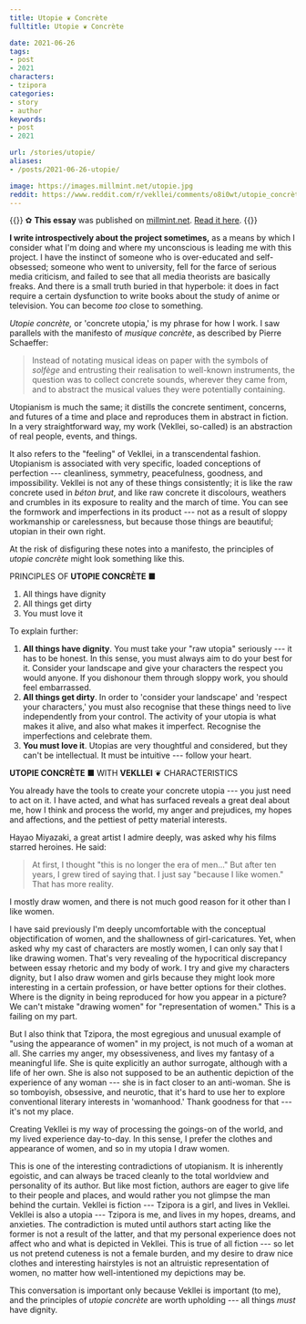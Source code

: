 ```yaml
---
title: Utopie ❦ Concrète
fulltitle: Utopie ❦ Concrète

date: 2021-06-26
tags:
- post
- 2021
characters:
- tzipora
categories:
- story
- author
keywords:
- post
- 2021

url: /stories/utopie/
aliases:
- /posts/2021-06-26-utopie/

image: https://images.millmint.net/utopie.jpg
reddit: https://www.reddit.com/r/vekllei/comments/o8i0wt/utopie_concrète/
---
```


{{<note>}}
✿ **This essay** was published on [millmint.net](https://millmint.net). [Read it here](https://millmint.net/news/essays/utopie).
{{</note>}}

**I write introspectively about the project sometimes,** as a means by which I consider what I'm doing and where my unconscious is leading me with this project. I have the instinct of someone who is over-educated and self-obsessed; someone who went to university, fell for the farce of serious media criticism, and failed to see that all media theorists are basically freaks. And there is a small truth buried in that hyperbole: it does in fact require a certain dysfunction to write books about the study of anime or television. You can become *too* close to something.

*Utopie concrète,* or 'concrete utopia,' is my phrase for how I work. I saw parallels with the manifesto of *musique concrète*, as described by Pierre Schaeffer:

>Instead of notating musical ideas on paper with the symbols of *solfège* and entrusting their realisation to well-known instruments, the question was to collect concrete sounds, wherever they came from, and to abstract the musical values they were potentially containing.

Utopianism is much the same; it distills the concrete sentiment, concerns, and futures of a time and place and reproduces them in abstract in fiction. In a very straightforward way, my work (Vekllei, so-called) is an abstraction of real people, events, and things.

It also refers to the "feeling" of Vekllei, in a transcendental fashion. Utopianism is associated with very specific, loaded conceptions of perfection --- cleanliness, symmetry, peacefulness, goodness, and impossibility. Vekllei is not any of these things consistently; it is like the raw concrete used in *béton brut*, and like raw concrete it discolours, weathers and crumbles in its exposure to reality and the march of time. You can see the formwork and imperfections in its product --- not as a result of sloppy workmanship or carelessness, but because those things are beautiful; utopian in their own right.

At the risk of disfiguring these notes into a manifesto, the principles of *utopie concrète* might look something like this.

PRINCIPLES OF **UTOPIE CONCRÈTE** ■

1.  All things have dignity
2.  All things get dirty
3.  You must love it

To explain further:

1.  **All things have dignity**. You must take your "raw utopia" seriously --- it has to be honest. In this sense, you must always aim to do your best for it. Consider your landscape and give your characters the respect you would anyone. If you dishonour them through sloppy work, you should feel embarrassed. 
2.  **All things get dirty**. In order to 'consider your landscape' and 'respect your characters,' you must also recognise that these things need to live independently from your control. The activity of your utopia is what makes it alive, and also what makes it imperfect. Recognise the imperfections and celebrate them. 
3.  **You must love it**. Utopias are very thoughtful and considered, but they can't be intellectual. It must be intuitive --- follow your heart.

**UTOPIE CONCRÈTE** ■ WITH **VEKLLEI** ❦ CHARACTERISTICS

You already have the tools to create your concrete utopia --- you just need to act on it. I have acted, and what has surfaced reveals a great deal about me, how I think and process the world, my anger and prejudices, my hopes and affections, and the pettiest of petty material interests.

Hayao Miyazaki, a great artist I admire deeply, was asked why his films starred heroines. He said:

>At first, I thought "this is no longer the era of men..." But after ten years, I grew tired of saying that. I just say "because I like women." That has more reality.

I mostly draw women, and there is not much good reason for it other than I like women.

I have said previously I'm deeply uncomfortable with the conceptual objectification of women, and the shallowness of girl-caricatures. Yet, when asked why my cast of characters are mostly women, I can only say that I like drawing women. That's very revealing of the hypocritical discrepancy between essay rhetoric and my body of work. I try and give my characters dignity, but I also draw women and girls because they might look more interesting in a certain profession, or have better options for their clothes. Where is the dignity in being reproduced for how you appear in a picture? We can't mistake "drawing women" for "representation of women." This is a failing on my part.

But I also think that Tzipora, the most egregious and unusual example of "using the appearance of women" in my project, is not much of a woman at all. She carries my anger, my obsessiveness, and lives my fantasy of a meaningful life. She is quite explicitly an author surrogate, although with a life of her own. She is also not supposed to be an authentic depiction of the experience of any woman --- she is in fact closer to an anti-woman. She is so tomboyish, obsessive, and neurotic, that it's hard to use her to explore conventional literary interests in 'womanhood.' Thank goodness for that --- it's not my place.

Creating Vekllei is my way of processing the goings-on of the world, and my lived experience day-to-day. In this sense, I prefer the clothes and appearance of women, and so in my utopia I draw women.

This is one of the interesting contradictions of utopianism. It is inherently egoistic, and can always be traced cleanly to the total worldview and personality of its author. But like most fiction, authors are eager to give life to their people and places, and would rather you not glimpse the man behind the curtain. Vekllei is fiction --- Tzipora is a girl, and lives in Vekllei. Vekllei is also a utopia --- Tzipora is me, and lives in my hopes, dreams, and anxieties. The contradiction is muted until authors start acting like the former is not a result of the latter, and that my personal experience does not affect who and what is depicted in Vekllei. This is true of all fiction --- so let us not pretend cuteness is not a female burden, and my desire to draw nice clothes and interesting hairstyles is not an altruistic representation of women, no matter how well-intentioned my depictions may be.

This conversation is important only because Vekllei is important (to me), and the principles of *utopie concrète* are worth upholding --- all things *must* have dignity.
